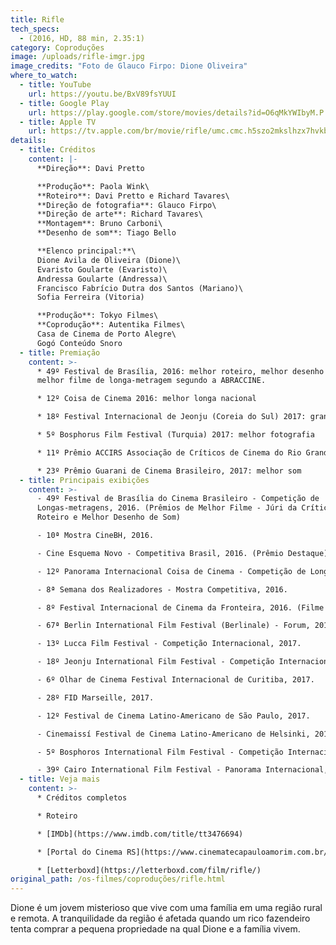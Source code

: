 ```yaml
---
title: Rifle
tech_specs:
  - (2016, HD, 88 min, 2.35:1)
category: Coproduções
image: /uploads/rifle-imgr.jpg
image_credits: "Foto de Glauco Firpo: Dione Oliveira"
where_to_watch:
  - title: YouTube
    url: https://youtu.be/BxV89fsYUUI
  - title: Google Play
    url: https://play.google.com/store/movies/details?id=O6qMkYWIbyM.P
  - title: Apple TV
    url: https://tv.apple.com/br/movie/rifle/umc.cmc.h5szo2mkslhzx7hvkbblvoek
details:
  - title: Créditos
    content: |-
      **Direção**: Davi Pretto

      **Produção**: Paola Wink\
      **Roteiro**: Davi Pretto e Richard Tavares\
      **Direção de fotografia**: Glauco Firpo\
      **Direção de arte**: Richard Tavares\
      **Montagem**: Bruno Carboni\
      **Desenho de som**: Tiago Bello

      **Elenco principal:**\
      Dione Avila de Oliveira (Dione)\
      Evaristo Goularte (Evaristo)\
      Andressa Goularte (Andressa)\
      Francisco Fabrício Dutra dos Santos (Mariano)\
      Sofia Ferreira (Vitoria)

      **Produção**: Tokyo Filmes\
      **Coprodução**: Autentika Filmes\
      Casa de Cinema de Porto Alegre\
      Gogó Conteúdo Snoro
  - title: Premiação
    content: >-
      * 49º Festival de Brasília, 2016: melhor roteiro, melhor desenho de som,
      melhor filme de longa-metragem segundo a ABRACCINE.

      * 12º Coisa de Cinema 2016: melhor longa nacional

      * 18º Festival Internacional de Jeonju (Coreia do Sul) 2017: grande prêmio

      * 5º Bosphorus Film Festival (Turquia) 2017: melhor fotografia

      * 11º Prêmio ACCIRS Associação de Críticos de Cinema do Rio Grande do Sul 2017: melhor longa-metragem gaúcho

      * 23º Prêmio Guarani de Cinema Brasileiro, 2017: melhor som
  - title: Principais exibições
    content: >-
      - 49º Festival de Brasília do Cinema Brasileiro - Competição de
      Longas-metragens, 2016. (Prêmios de Melhor Filme - Júri da Crítica, Melhor
      Roteiro e Melhor Desenho de Som)

      - 10ª Mostra CineBH, 2016.

      - Cine Esquema Novo - Competitiva Brasil, 2016. (Prêmio Destaque)

      - 12º Panorama Internacional Coisa de Cinema - Competição de Longas-metragens, 2016. (Prêmio de Melhor Filme)

      - 8ª Semana dos Realizadores - Mostra Competitiva, 2016.

      - 8º Festival Internacional de Cinema da Fronteira, 2016. (Filme de Encerramento)

      - 67ª Berlin International Film Festival (Berlinale) - Forum, 2017. (International Premiere)

      - 13º Lucca Film Festival - Competição Internacional, 2017.

      - 18º Jeonju International Film Festival - Competição Internacional, 2017. (Grand Prize)

      - 6º Olhar de Cinema Festival Internacional de Curitiba, 2017.

      - 28º FID Marseille, 2017.

      - 12º Festival de Cinema Latino-Americano de São Paulo, 2017.

      - Cinemaissí Festival de Cinema Latino-Americano de Helsinki, 2017.

      - 5º Bosphoros International Film Festival - Competição Internacional, 2017.  (Prêmio de Melhor Fotografia)

      - 39º Cairo International Film Festival - Panorama Internacional, 2017.
  - title: Veja mais
    content: >-
      * Créditos completos

      * Roteiro

      * [IMDb](https://www.imdb.com/title/tt3476694)

      * [Portal do Cinema RS](https://www.cinematecapauloamorim.com.br/portaldocinemagaucho/1078/rifle)

      * [Letterboxd](https://letterboxd.com/film/rifle/)
original_path: /os-filmes/coproduções/rifle.html
---
```

Dione é um jovem misterioso que vive com uma família em uma região rural e remota. A tranquilidade da região é afetada quando um rico fazendeiro tenta comprar a pequena propriedade na qual Dione e a família vivem.